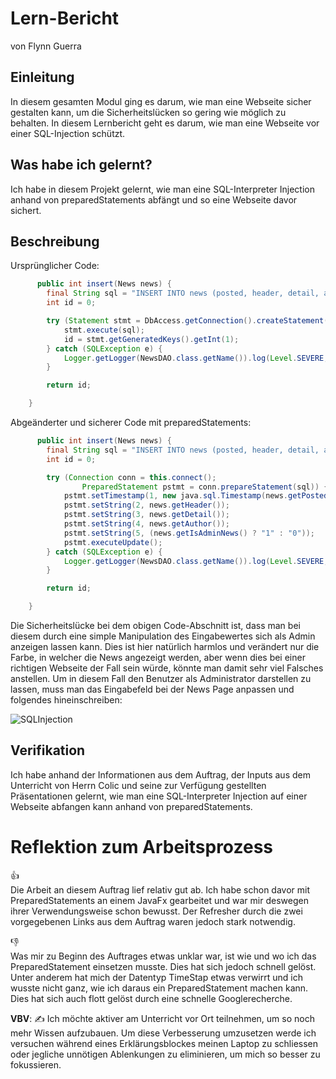 # Lern-Bericht
von Flynn Guerra

## Einleitung

In diesem gesamten Modul ging es darum, wie man eine Webseite sicher gestalten kann, um die Sicherheitslücken so gering wie möglich zu behalten.
In diesem Lernbericht geht es darum, wie man eine Webseite vor einer SQL-Injection schützt.

## Was habe ich gelernt?

Ich habe in diesem Projekt gelernt, wie man eine SQL-Interpreter Injection anhand von preparedStatements abfängt und so eine Webseite davor sichert.

## Beschreibung
Ursprünglicher Code:
```Java
      public int insert(News news) {
        final String sql = "INSERT INTO news (posted, header, detail, author, is_admin_news) VALUES ('" + new java.sql.Timestamp(news.getPosted().getTime()) + "','" + news.getHeader() + "','" + news.getDetail() + "','" + news.getAuthor() + "'," + (news.getIsAdminNews() ? "1" : "0") + ")";
        int id = 0;

        try (Statement stmt = DbAccess.getConnection().createStatement()) {
            stmt.execute(sql);
            id = stmt.getGeneratedKeys().getInt(1);
        } catch (SQLException e) {
            Logger.getLogger(NewsDAO.class.getName()).log(Level.SEVERE, null, e);
        }

        return id;

    }
```
Abgeänderter und sicherer Code mit preparedStatements:
```Java
      public int insert(News news) {
        final String sql = "INSERT INTO news (posted, header, detail, author, is_admin_news) VALUES (?, ?, ?, ?, ?)";
        int id = 0;

        try (Connection conn = this.connect();
                PreparedStatement pstmt = conn.prepareStatement(sql)) {
            pstmt.setTimestamp(1, new java.sql.Timestamp(news.getPosted().getTime()));
            pstmt.setString(2, news.getHeader());
            pstmt.setString(3, news.getDetail());
            pstmt.setString(4, news.getAuthor());
            pstmt.setString(5, (news.getIsAdminNews() ? "1" : "0"));
            pstmt.executeUpdate();
        } catch (SQLException e) {
            Logger.getLogger(NewsDAO.class.getName()).log(Level.SEVERE, null, e);
        }

        return id;

    }
```

Die Sicherheitslücke bei dem obigen Code-Abschnitt ist, dass man bei diesem durch eine simple Manipulation des Eingabewertes sich als Admin anzeigen lassen kann. Dies ist hier natürlich harmlos und verändert nur die Farbe, in welcher die News angezeigt werden, aber wenn dies bei einer richtigen Webseite der Fall sein würde, könnte man damit sehr viel Falsches anstellen.
Um in diesem Fall den Benutzer als Administrator darstellen zu lassen, muss man das Eingabefeld bei der News Page anpassen und folgendes hineinschreiben:

![SQLInjection](https://user-images.githubusercontent.com/69577267/206466005-69d62477-c6c9-4b48-a467-58b120dd105b.png)


## Verifikation

Ich habe anhand der Informationen aus dem Auftrag, der Inputs aus dem Unterricht von Herrn Colic und seine zur Verfügung gestellten Präsentationen gelernt, wie man eine SQL-Interpreter Injection auf einer Webseite abfangen kann anhand von preparedStatements.


# Reflektion zum Arbeitsprozess

👍  
Die Arbeit an diesem Auftrag lief relativ gut ab. Ich habe schon davor mit PreparedStatements an einem JavaFx gearbeitet und war mir deswegen ihrer Verwendungsweise schon bewusst. Der Refresher durch die zwei vorgegebenen Links aus dem Auftrag waren jedoch stark notwendig.

👎  
Was mir zu Beginn des Auftrages etwas unklar war, ist wie und wo ich das PreparedStatement einsetzen musste. Dies hat sich jedoch schnell gelöst. Unter anderem hat mich der Datentyp TimeStap etwas verwirrt und ich wusste nicht ganz, wie ich daraus ein PreparedStatement machen kann. Dies hat sich auch flott gelöst durch eine schnelle Googlerecherche.

**VBV**: ✍️ Ich möchte aktiver am Unterricht vor Ort teilnehmen, um so noch mehr Wissen aufzubauen. Um diese Verbesserung umzusetzen werde ich versuchen während eines Erklärungsblockes meinen Laptop zu schliessen oder jegliche unnötigen Ablenkungen zu eliminieren, um mich so besser zu fokussieren.
